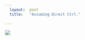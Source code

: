 ```yaml
---
  layout:  post
  title:   "Assuming Direct Ctrl."
  
---
```


![](http://ctrl.moe/blog/images/stareyes.gif)
